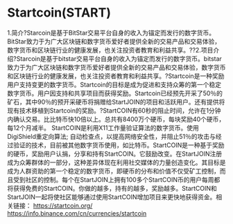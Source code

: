 # 

# Startcoin(START)

1.简介?Starcoin是基于BitStar交易平台自身的收入为锚定而发行的数字货币。BitStar致力于为广大区块链和数字货币爱好者提供全新的交易产品和交易体验，数字货币和区块链行业的健康发展，也关注投资者教育和利益共享。??2.项目介绍?Starcoin是基于bitstar交易平台自身的收入为锚定而发行的数字货币。bitstar致力于为广大区块链和数字货币爱好者提供全新的交易产品和交易体验，数字货币和区块链行业的健康发展，也关注投资者教育和利益共享。?Startcoin是一种奖励用户支持变更的数字货币。Startcoin的目标是成为促进和支持众筹的第一个稳定数字货币。用户因支持和共享项目而获得奖励。Startcoin已经预先开采了50％的矿石，其中90％的预开采硬币将捐赠给StartJOIN的项目和活跃用户。还有提供将现有技术移植到Startcoin的奖励。?StartCOIN有60秒的阻止时间，允许在1分钟内确认交易。比比特币快10倍以上。总共有8400万个硬币，每块奖励40个硬币，每12个月减半。 StartCOIN是利用X11工作量验证算法的数字货币。使用DigiShield重定向算法; 自动检查点，以提高网络安全性，并阻止51％的攻击与经过验证的技术，目前被其他数字货币使用，如比特币。StartCOIN是一种基于奖励的硬币，奖励用户认捐，分享和持有StartCOIN。它鼓励改变。在StartJOIN注册成为众筹群体的一部分，这种差异体现在利用社交媒体的力量创造变化。其目标是成为人群资助的第一个稳定的数字货币，即硬币的分布和价值不仅受矿工控制，而且受到社区的控制。每个在StartJOIN上拥有100多个StartCOIN币的用户每周都将获得免费的StartCOIN。你做的越多，持有的越多，奖励越多。StartCOIN和StartJOIN一起将使社区能够通过使用StartCOIN增加项目来更快地获得资金。相关链接：
https://startcoin.org/
https://info.binance.com/cn/currencies/startcoin


